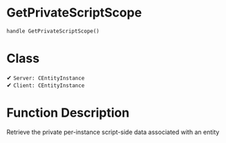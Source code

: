# GetPrivateScriptScope
```
handle GetPrivateScriptScope()
```
# Class
✔ `Server: CEntityInstance`  
✔ `Client: CEntityInstance`  

# Function Description
Retrieve the private per-instance script-side data associated with an entity
